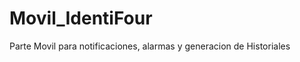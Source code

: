 Movil_IdentiFour
================

Parte Movil para notificaciones, alarmas y generacion de Historiales
